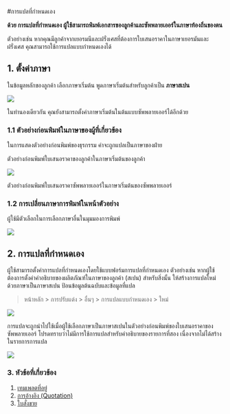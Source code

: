 <!-- add-breadcrumbs -->
#การแปลที่กำหนดเอง

**ด้วย การแปลที่กำหนดเอง ผู้ใช้สามารถพิมพ์เอกสารของลูกค้าและซัพพลายเออร์ในภาษาท้องถิ่นของตน**

ตัวอย่างเช่น หากคุณมีลูกค้าจากเยอรมนีและฝรั่งเศสที่ต้องการใบเสนอราคาในภาษาเยอรมันและฝรั่งเศส คุณสามารถใช้การแปลแบบกำหนดเองได้

## 1. ตั้งค่าภาษา

ในข้อมูลหลักของลูกค้า เลือกภาษาเริ่มต้น พูดภาษาเริ่มต้นสำหรับลูกค้าเป็น **ภาษาสเปน**

<img src="{{docs_base_url}}/assets/img/setup/multilingual_print_format/set_customer_default_lang.png" class="screenshot">

ในทำนองเดียวกัน คุณยังสามารถตั้งค่าภาษาเริ่มต้นในต้นแบบซัพพลายเออร์ได้อีกด้วย

### 1.1 ตัวอย่างก่อนพิมพ์ในภาษาของผู้ที่เกี่ยวข้อง

ในการแสดงตัวอย่างก่อนพิมพ์ของธุรกรรม ค่าจะถูกแปลเป็นภาษาของฝ่าย

ตัวอย่างก่อนพิมพ์ใบเสนอราคาของลูกค้าในภาษาเริ่มต้นของลูกค้า

<img src="{{docs_base_url}}/assets/img/setup/multilingual_print_format/customer_quotation.png" class="screenshot">

ตัวอย่างก่อนพิมพ์ใบเสนอราคาซัพพลายเออร์ในภาษาเริ่มต้นของซัพพลายเออร์

### 1.2 การเปลี่ยนภาษาการพิมพ์ในหน้าตัวอย่าง

ผู้ใช้มีตัวเลือกในการเลือกภาษาอื่นในมุมมองการพิมพ์

<img src="{{docs_base_url}}/assets/img/setup/multilingual_print_format/alternate_language.png" class="screenshot">

## 2. การแปลที่กำหนดเอง

ผู้ใช้สามารถตั้งค่าการแปลที่กำหนดเองโดยใช้แบบฟอร์มการแปลที่กำหนดเอง ตัวอย่างเช่น หากผู้ใช้ต้องการตั้งค่าคำอธิบายของผลิตภัณฑ์ในภาษาของลูกค้า (สเปน) สำหรับสิ่งนั้น ให้สร้างการแปลใหม่ด้วยภาษาเป็นภาษาสเปน ป้อนข้อมูลต้นฉบับและข้อมูลที่แปล

> หน้าหลัก > การปรับแต่ง > อื่นๆ > การแปลแบบกำหนดเอง > ใหม่

<img src="{{docs_base_url}}/assets/img/setup/multilingual_print_format/translation.png" class="screenshot">

การแปลจะถูกนำไปใช้เมื่อผู้ใช้เลือกภาษาเป็นภาษาสเปนในตัวอย่างก่อนพิมพ์ของใบเสนอราคาของซัพพลายเออร์ โปรดทราบว่าไม่มีการใช้การแปลสำหรับคำอธิบายของรายการที่สอง เนื่องจากไม่ได้สร้างในรายการการแปล

<img src="{{docs_base_url}}/assets/img/setup/multilingual_print_format/custom_translation.png" class="screenshot">

### 3. หัวข้อที่เกี่ยวข้อง
1. [เทมเพลตที่อยู่](/docs/user/manual/en/setting-up/print/address-template)
1. [การอ้างอิง (Quotation)](/docs/user/manual/en/selling/quotation)
1. [ใบสั่งขาย](/docs/user/manual/en/selling/sales-order)
